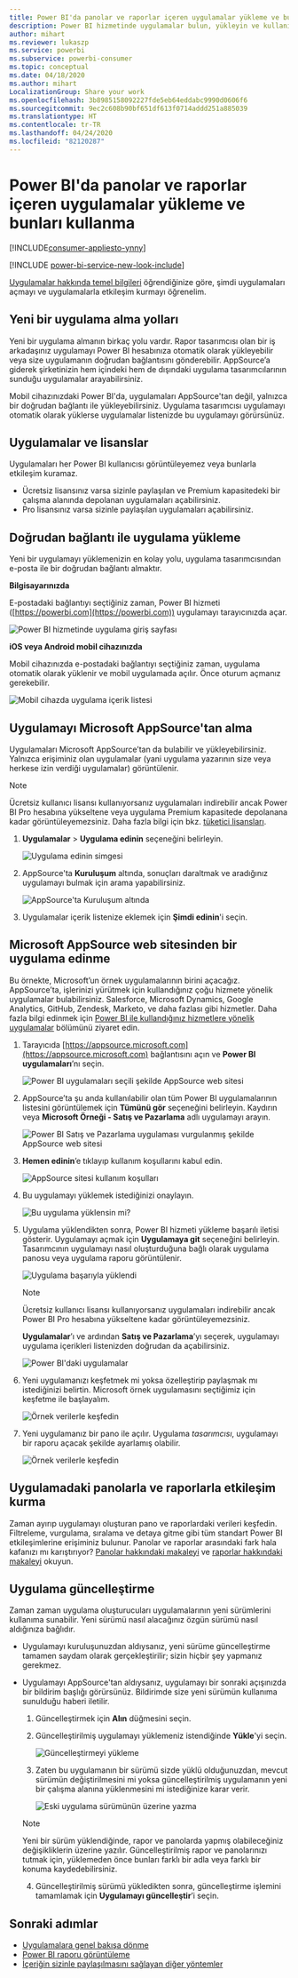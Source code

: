 ```yaml
---
title: Power BI'da panolar ve raporlar içeren uygulamalar yükleme ve bunları kullanma
description: Power BI hizmetinde uygulamalar bulun, yükleyin ve kullanın.
author: mihart
ms.reviewer: lukaszp
ms.service: powerbi
ms.subservice: powerbi-consumer
ms.topic: conceptual
ms.date: 04/18/2020
ms.author: mihart
LocalizationGroup: Share your work
ms.openlocfilehash: 3b8985158092227fde5eb64eddabc9990d0606f6
ms.sourcegitcommit: 9ec2c608b90bf651df613f0714addd251a885039
ms.translationtype: HT
ms.contentlocale: tr-TR
ms.lasthandoff: 04/24/2020
ms.locfileid: "82120287"
---
```

# <a name="install-and-use-apps-with-dashboards-and-reports-in-power-bi"></a>Power BI'da panolar ve raporlar içeren uygulamalar yükleme ve bunları kullanma

[!INCLUDE[consumer-appliesto-ynny](../includes/consumer-appliesto-ynny.md)]

[!INCLUDE [power-bi-service-new-look-include](../includes/power-bi-service-new-look-include.md)]

[Uygulamalar hakkında temel bilgileri](end-user-apps.md) öğrendiğinize göre, şimdi uygulamaları açmayı ve uygulamalarla etkileşim kurmayı öğrenelim. 

## <a name="ways-to-get-a-new-app"></a>Yeni bir uygulama alma yolları
Yeni bir uygulama almanın birkaç yolu vardır. Rapor tasarımcısı olan bir iş arkadaşınız uygulamayı Power BI hesabınıza otomatik olarak yükleyebilir veya size uygulamanın doğrudan bağlantısını gönderebilir. AppSource’a giderek şirketinizin hem içindeki hem de dışındaki uygulama tasarımcılarının sunduğu uygulamalar arayabilirsiniz. 

Mobil cihazınızdaki Power BI'da, uygulamaları AppSource'tan değil, yalnızca bir doğrudan bağlantı ile yükleyebilirsiniz. Uygulama tasarımcısı uygulamayı otomatik olarak yüklerse uygulamalar listenizde bu uygulamayı görürsünüz.

## <a name="apps-and-licenses"></a>Uygulamalar ve lisanslar
Uygulamaları her Power BI kullanıcısı görüntüleyemez veya bunlarla etkileşim kuramaz. 
- Ücretsiz lisansınız varsa sizinle paylaşılan ve Premium kapasitedeki bir çalışma alanında depolanan uygulamaları açabilirsiniz.
- Pro lisansınız varsa sizinle paylaşılan uygulamaları açabilirsiniz.

## <a name="install-an-app-from-a-direct-link"></a>Doğrudan bağlantı ile uygulama yükleme
Yeni bir uygulamayı yüklemenizin en kolay yolu, uygulama tasarımcısından e-posta ile bir doğrudan bağlantı almaktır.  

**Bilgisayarınızda** 

E-postadaki bağlantıyı seçtiğiniz zaman, Power BI hizmeti ([https://powerbi.com](https://powerbi.com)) uygulamayı tarayıcınızda açar. 

![Power BI hizmetinde uygulama giriş sayfası](./media/end-user-app-view/power-bi-app-from-link.png)

**iOS veya Android mobil cihazınızda** 

Mobil cihazınızda e-postadaki bağlantıyı seçtiğiniz zaman, uygulama otomatik olarak yüklenir ve mobil uygulamada açılır. Önce oturum açmanız gerekebilir. 

![Mobil cihazda uygulama içerik listesi](./media/end-user-app-view/power-bi-ios.png)

## <a name="get-the-app-from-microsoft-appsource"></a>Uygulamayı Microsoft AppSource'tan alma
Uygulamaları Microsoft AppSource’tan da bulabilir ve yükleyebilirsiniz. Yalnızca erişiminiz olan uygulamalar (yani uygulama yazarının size veya herkese izin verdiği uygulamalar) görüntülenir. 

> [!NOTE]
> Ücretsiz kullanıcı lisansı kullanıyorsanız uygulamaları indirebilir ancak Power BI Pro hesabına yükseltene veya uygulama Premium kapasitede depolanana kadar görüntüleyemezsiniz. Daha fazla bilgi için bkz. [tüketici lisansları](end-user-license.md).

1. **Uygulamalar**  > **Uygulama edinin** seçeneğini belirleyin. 
   
    ![Uygulama edinin simgesi](./media/end-user-app-view/power-bi-get-app2.png)    
2. AppSource'ta **Kuruluşum** altında, sonuçları daraltmak ve aradığınız uygulamayı bulmak için arama yapabilirsiniz.
   
    ![AppSource'ta Kuruluşum altında](./media/end-user-app-view/power-bi-opportunity-app.png)
3. Uygulamalar içerik listenize eklemek için **Şimdi edinin**'i seçin. 

## <a name="get-an-app-from-the-microsoft-appsource-website"></a>Microsoft AppSource web sitesinden bir uygulama edinme 

Bu örnekte, Microsoft’un örnek uygulamalarının birini açacağız. AppSource’ta, işlerinizi yürütmek için kullandığınız çoğu hizmete yönelik uygulamalar bulabilirsiniz.  Salesforce, Microsoft Dynamics, Google Analytics, GitHub, Zendesk, Marketo, ve daha fazlası gibi hizmetler. Daha fazla bilgi edinmek için [Power BI ile kullandığınız hizmetlere yönelik uygulamalar](../service-connect-to-services.md) bölümünü ziyaret edin. 

1. Tarayıcıda [https://appsource.microsoft.com](https://appsource.microsoft.com) bağlantısını açın ve **Power BI uygulamaları**’nı seçin.

    ![Power BI uygulamaları seçili şekilde AppSource web sitesi  ](./media/end-user-apps/power-bi-appsource.png)


2. AppSource’ta şu anda kullanılabilir olan tüm Power BI uygulamalarının listesini görüntülemek için **Tümünü gör** seçeneğini belirleyin. Kaydırın veya **Microsoft Örneği - Satış ve Pazarlama** adlı uygulamayı arayın.

    ![Power BI Satış ve Pazarlama uygulaması vurgulanmış şekilde AppSource web sitesi  ](./media/end-user-apps/power-bi-appsource-samples.png)

3. **Hemen edinin**’e tıklayıp kullanım koşullarını kabul edin.

    ![AppSource sitesi kullanım koşulları ](./media/end-user-apps/power-bi-permission.png)


4. Bu uygulamayı yüklemek istediğinizi onaylayın.

    ![Bu uygulama yüklensin mi?  ](./media/end-user-apps/power-bi-app-install.png)

5. Uygulama yüklendikten sonra, Power BI hizmeti yükleme başarılı iletisi gösterir. Uygulamayı açmak için **Uygulamaya git** seçeneğini belirleyin. Tasarımcının uygulamayı nasıl oluşturduğuna bağlı olarak uygulama panosu veya uygulama raporu görüntülenir.



    ![Uygulama başarıyla yüklendi ](./media/end-user-apps/power-bi-app-ready.png)

    > [!NOTE]
    > Ücretsiz kullanıcı lisansı kullanıyorsanız uygulamaları indirebilir ancak Power BI Pro hesabına yükseltene kadar görüntüleyemezsiniz. 

    **Uygulamalar**’ı ve ardından **Satış ve Pazarlama**’yı seçerek, uygulamayı uygulama içerikleri listenizden doğrudan da açabilirsiniz.

    ![Power BI'daki uygulamalar](./media/end-user-apps/power-bi-apps.png)


6. Yeni uygulamanızı keşfetmek mi yoksa özelleştirip paylaşmak mı istediğinizi belirtin. Microsoft örnek uygulamasını seçtiğimiz için keşfetme ile başlayalım. 

    ![Örnek verilerle keşfedin](./media/end-user-apps/power-bi-explore.png)

7.  Yeni uygulamanız bir pano ile açılır. Uygulama *tasarımcısı*, uygulamayı bir raporu açacak şekilde ayarlamış olabilir.  

    ![Örnek verilerle keşfedin](./media/end-user-apps/power-bi-new-app.png)


## <a name="interact-with-the-dashboards-and-reports-in-the-app"></a>Uygulamadaki panolarla ve raporlarla etkileşim kurma
Zaman ayırıp uygulamayı oluşturan pano ve raporlardaki verileri keşfedin. Filtreleme, vurgulama, sıralama ve detaya gitme gibi tüm standart Power BI etkileşimlerine erişiminiz bulunur.  Panolar ve raporlar arasındaki fark hala kafanızı mı karıştırıyor?  [Panolar hakkındaki makaleyi](end-user-dashboards.md) ve [raporlar hakkındaki makaleyi](end-user-reports.md) okuyun.  

## <a name="update-an-app"></a>Uygulama güncelleştirme 

Zaman zaman uygulama oluşturucuları uygulamalarının yeni sürümlerini kullanıma sunabilir. Yeni sürümü nasıl alacağınız özgün sürümü nasıl aldığınıza bağlıdır. 

* Uygulamayı kuruluşunuzdan aldıysanız, yeni sürüme güncelleştirme tamamen saydam olarak gerçekleştirilir; sizin hiçbir şey yapmanız gerekmez. 

* Uygulamayı AppSource'tan aldıysanız, uygulamayı bir sonraki açışınızda bir bildirim başlığı görürsünüz. Bildirimde size yeni sürümün kullanıma sunulduğu haberi iletilir. 

    1. Güncelleştirmek için **Alın** düğmesini seçin.  

        <!--![App update notification](./media/end-user-app-view/power-bi-new-app-version-notification.png) -->

    2. Güncelleştirilmiş uygulamayı yüklemeniz istendiğinde **Yükle**'yi seçin. 

        ![Güncelleştirmeyi yükleme](./media/end-user-app-view/power-bi-install.png) 

    3. Zaten bu uygulamanın bir sürümü sizde yüklü olduğunuzdan, mevcut sürümün değiştirilmesini mi yoksa güncelleştirilmiş uygulamanın yeni bir çalışma alanına yüklenmesini mi istediğinize karar verir.   

        ![Eski uygulama sürümünün üzerine yazma](./media/end-user-app-view/power-bi-already-installed.png) 


    > [!NOTE] 
    > Yeni bir sürüm yüklendiğinde, rapor ve panolarda yapmış olabileceğiniz değişikliklerin üzerine yazılır. Güncelleştirilmiş rapor ve panolarınızı tutmak için, yüklemeden önce bunları farklı bir adla veya farklı bir konuma kaydedebilirsiniz. 

    4. Güncelleştirilmiş sürümü yükledikten sonra, güncelleştirme işlemini tamamlamak için **Uygulamayı güncelleştir**’i seçin. 


## <a name="next-steps"></a>Sonraki adımlar
* [Uygulamalara genel bakışa dönme](end-user-apps.md)
* [Power BI raporu görüntüleme](end-user-report-open.md)
* [İçeriğin sizinle paylaşılmasını sağlayan diğer yöntemler](end-user-shared-with-me.md)
